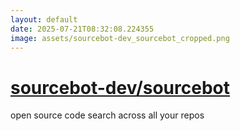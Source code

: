 ```yaml
---
layout: default
date: 2025-07-21T08:32:08.224355
image: assets/sourcebot-dev_sourcebot_cropped.png
---
```


# [sourcebot-dev/sourcebot](https://github.com/sourcebot-dev/sourcebot)

open source code search across all your repos
